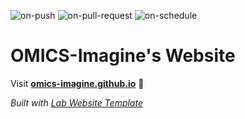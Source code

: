 
  ![on-push](../../actions/workflows/on-push.yaml/badge.svg)
  ![on-pull-request](../../actions/workflows/on-pull-request.yaml/badge.svg)
  ![on-schedule](../../actions/workflows/on-schedule.yaml/badge.svg)

  # OMICS-Imagine's Website

  Visit **[omics-imagine.github.io](https://omics-imagine.github.io)** 🚀

  _Built with [Lab Website Template](https://greene-lab.gitbook.io/lab-website-template-docs)_
